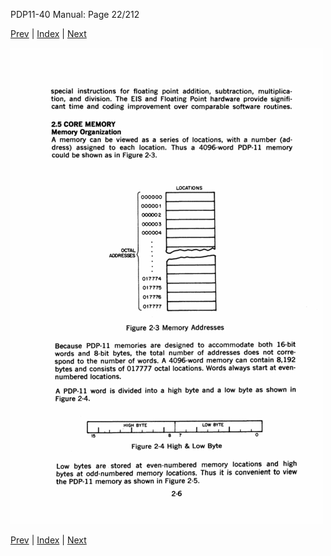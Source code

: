 PDP11-40 Manual: Page 22/212

[Prev](pdp11-40-000021.html) | [Index](index.html) | [Next](pdp11-40-000023.html)

![](pdp11-40-000022.gif)

[Prev](pdp11-40-000021.html) | [Index](index.html) | [Next](pdp11-40-000023.html)

